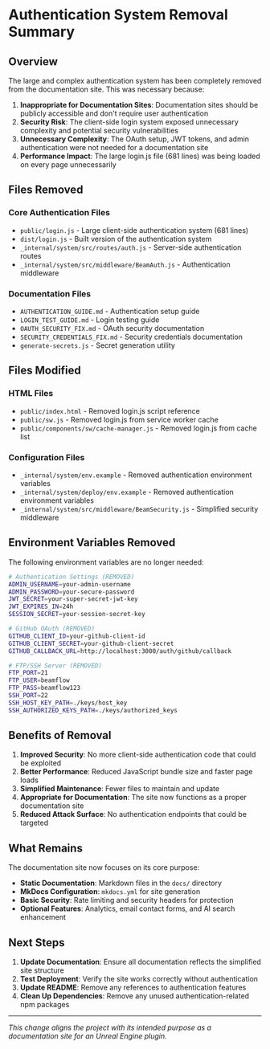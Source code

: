 # Authentication System Removal Summary

## Overview

The large and complex authentication system has been completely removed from the documentation site. This was necessary because:

1. **Inappropriate for Documentation Sites**: Documentation sites should be publicly accessible and don't require user authentication
2. **Security Risk**: The client-side login system exposed unnecessary complexity and potential security vulnerabilities
3. **Unnecessary Complexity**: The OAuth setup, JWT tokens, and admin authentication were not needed for a documentation site
4. **Performance Impact**: The large login.js file (681 lines) was being loaded on every page unnecessarily

## Files Removed

### Core Authentication Files
- `public/login.js` - Large client-side authentication system (681 lines)
- `dist/login.js` - Built version of the authentication system
- `_internal/system/src/routes/auth.js` - Server-side authentication routes
- `_internal/system/src/middleware/BeamAuth.js` - Authentication middleware

### Documentation Files
- `AUTHENTICATION_GUIDE.md` - Authentication setup guide
- `LOGIN_TEST_GUIDE.md` - Login testing guide
- `OAUTH_SECURITY_FIX.md` - OAuth security documentation
- `SECURITY_CREDENTIALS_FIX.md` - Security credentials documentation
- `generate-secrets.js` - Secret generation utility

## Files Modified

### HTML Files
- `public/index.html` - Removed login.js script reference
- `public/sw.js` - Removed login.js from service worker cache
- `public/components/sw/cache-manager.js` - Removed login.js from cache list

### Configuration Files
- `_internal/system/env.example` - Removed authentication environment variables
- `_internal/system/deploy/env.example` - Removed authentication environment variables
- `_internal/system/src/middleware/BeamSecurity.js` - Simplified security middleware

## Environment Variables Removed

The following environment variables are no longer needed:

```bash
# Authentication Settings (REMOVED)
ADMIN_USERNAME=your-admin-username
ADMIN_PASSWORD=your-secure-password
JWT_SECRET=your-super-secret-jwt-key
JWT_EXPIRES_IN=24h
SESSION_SECRET=your-session-secret-key

# GitHub OAuth (REMOVED)
GITHUB_CLIENT_ID=your-github-client-id
GITHUB_CLIENT_SECRET=your-github-client-secret
GITHUB_CALLBACK_URL=http://localhost:3000/auth/github/callback

# FTP/SSH Server (REMOVED)
FTP_PORT=21
FTP_USER=beamflow
FTP_PASS=beamflow123
SSH_PORT=22
SSH_HOST_KEY_PATH=./keys/host_key
SSH_AUTHORIZED_KEYS_PATH=./keys/authorized_keys
```

## Benefits of Removal

1. **Improved Security**: No more client-side authentication code that could be exploited
2. **Better Performance**: Reduced JavaScript bundle size and faster page loads
3. **Simplified Maintenance**: Fewer files to maintain and update
4. **Appropriate for Documentation**: The site now functions as a proper documentation site
5. **Reduced Attack Surface**: No authentication endpoints that could be targeted

## What Remains

The documentation site now focuses on its core purpose:

- **Static Documentation**: Markdown files in the `docs/` directory
- **MkDocs Configuration**: `mkdocs.yml` for site generation
- **Basic Security**: Rate limiting and security headers for protection
- **Optional Features**: Analytics, email contact forms, and AI search enhancement

## Next Steps

1. **Update Documentation**: Ensure all documentation reflects the simplified site structure
2. **Test Deployment**: Verify the site works correctly without authentication
3. **Update README**: Remove any references to authentication features
4. **Clean Up Dependencies**: Remove any unused authentication-related npm packages

---

*This change aligns the project with its intended purpose as a documentation site for an Unreal Engine plugin.*
